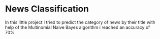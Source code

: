 # News Classification

In this little project I tried to predict the category of news by their title
with help of the Multinomial Naive Bayes algorithm i reached an accuracy of 70%

